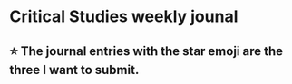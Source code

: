 # Critical Studies weekly jounal 

## ⭐ The journal entries with the star emoji are the three I want to submit.
